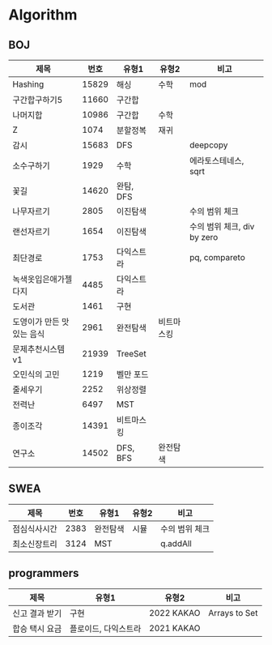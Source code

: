 # Algorithm

## BOJ

| 제목             | 번호    | 유형1      | 유형2   | 비고                    |
|----------------|-------|----------|-------|-----------------------|
| Hashing        | 15829 | 해싱       | 수학    | mod                   |
| 구간합구하기5        | 11660 | 구간합      |       |                       |
| 나머지합           | 10986 | 구간합      | 수학    |                       |
| Z              | 1074  | 분할정복     | 재귀    |                       |
| 감시             | 15683 | DFS      |       | deepcopy              |
| 소수구하기          | 1929  | 수학       |       | 에라토스테네스, sqrt         |
| 꽃길             | 14620 | 완탐, DFS  |       |                       |
| 나무자르기          | 2805  | 이진탐색     |       | 수의 범위 체크              |
| 랜선자르기          | 1654  | 이진탐색     |       | 수의 범위 체크, div by zero |
| 최단경로           | 1753  | 다익스트라    |       | pq, compareto         |
| 녹색옷입은애가젤다지     | 4485  | 다익스트라    |       |                       |
| 도서관            | 1461  | 구현       |       |                       |
| 도영이가 만든 맛있는 음식 | 2961  | 완전탐색     | 비트마스킹 |                       |
| 문제추천시스템v1      | 21939 | TreeSet  |       |                       |
| 오민식의 고민        | 1219  | 벨만 포드    |       |                       |
| 줄세우기           | 2252  | 위상정렬     |       |                       |
| 전력난            | 6497  | MST      |       |                       |
| 종이조각           | 14391 | 비트마스킹    |       |                       |
| 연구소            | 14502 | DFS, BFS | 완전탐색  |                       |

## SWEA

| 제목     | 번호   | 유형1  | 유형2 | 비고       |
|--------|------|------|-----|----------|
| 점심식사시간 | 2383 | 완전탐색 | 시뮬  | 수의 범위 체크 |
| 최소신장트리 | 3124 | MST  |     | q.addAll |

## programmers

| 제목       | 유형1         | 유형2        | 비고          |
|----------|-------------|------------| ------------- |
| 신고 결과 받기 | 구현          | 2022 KAKAO | Arrays to Set |
| 합승 택시 요금 | 플로이드, 다익스트라 | 2021 KAKAO |  |
